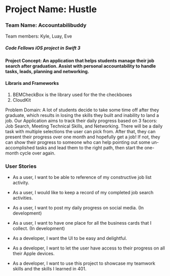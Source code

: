 # Project Name: Hustle
### Team Name: Accountabilibuddy
Team members: Kyle, Luay, Eve

##### Code Fellows iOS project in Swift 3

#### Project Concept: An application that helps students manage their job search after graduation. Assist with personal accountability to handle tasks, leads, planning and networking.

#### Libraris and Frameworks
1) BEMCheckBox is the library used for the the checkboxes
2) CloudKit

Problem Domain: A lot of students decide to take some time off after they graduate, which results in losing the skills they built and inability to land a job. Our Application aims to track their daily progress based on 3 facors: Job Search, Meeting Technical Skills, and Networking. There will be a daily task with multiple selections the user can pick from. After that, they can present their progress over one month and hopefully get a job! If not, they can show their progress to someone who can help pointing out some un-accomplished tasks and lead them to the right path, then start the one-month cycle over again.


### User Stories

* As a user, I want to be able to reference of my constructive job list activity.
* As a user, I would like to keep a record of my completed job search activities.
* As a user, I want to post my daily progress on social media. (In development)
* As a user, I want to have one place for all the business cards that I collect. (In development)

* As a developer, I want the UI to be easy and delightful.
* As a developer, I want to let the user have access to their progress on all their Apple devices.
* As a developer, I want to use this project to showcase my teamwork skills and the skills I learned in 401.

